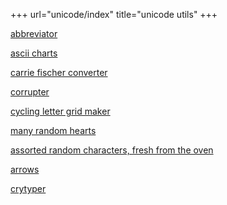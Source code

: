 +++
url="unicode/index"
title="unicode utils"
+++

[abbreviator]

[ascii charts]

[carrie fischer converter]

[corrupter]

[cycling letter grid maker]

[many random hearts]

[assorted random characters, fresh from the oven]

[arrows]

[crytyper]

[abbreviator]: ../abbreviate
[ascii charts]: /ascii
[carrie fischer converter]: ../carrie
[corrupter]: ../corrupter
[cycling letter grid maker]: ../grid
[many random hearts]: ../hearts
[assorted random characters, fresh from the oven]: ../random
[arrows]: /arrows
[crytyper]: /crytyper
